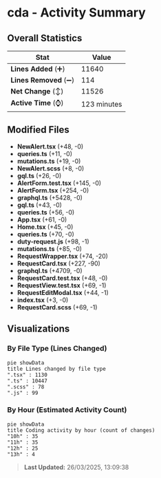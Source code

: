 # cda - Activity Summary 

## Overall Statistics

| Stat                   | Value                                                             |
| ---------------------- | ----------------------------------------------------------------- |
| **Lines Added** (➕)   | 11640                                          |
| **Lines Removed** (➖) | 114                                        |
| **Net Change** (↕)    | 11526                |
| **Active Time** (⌚)   | 123 minutes |


## Modified Files
- **NewAlert.tsx** (+48, -0)
- **queries.ts** (+11, -0)
- **mutations.ts** (+19, -0)
- **NewAlert.scss** (+8, -0)
- **gql.ts** (+26, -0)
- **AlertForm.test.tsx** (+145, -0)
- **AlertForm.tsx** (+254, -0)
- **graphql.ts** (+5428, -0)
- **gql.ts** (+43, -0)
- **queries.ts** (+56, -0)
- **App.tsx** (+61, -0)
- **Home.tsx** (+45, -0)
- **queries.ts** (+70, -0)
- **duty-request.js** (+98, -1)
- **mutations.ts** (+85, -0)
- **RequestWrapper.tsx** (+74, -20)
- **RequestCard.tsx** (+227, -90)
- **graphql.ts** (+4709, -0)
- **RequestCard.test.tsx** (+48, -0)
- **RequestView.test.tsx** (+69, -1)
- **RequestEditModal.tsx** (+44, -1)
- **index.tsx** (+3, -0)
- **RequestCard.scss** (+69, -1)

## Visualizations

### By File Type (Lines Changed)

```mermaid
pie showData
title Lines changed by file type
".tsx" : 1130
".ts" : 10447
".scss" : 78
".js" : 99
```

### By Hour (Estimated Activity Count)

```mermaid
pie showData
title Coding activity by hour (count of changes)
"10h" : 35
"11h" : 35
"12h" : 25
"13h" : 4
```


> **Last Updated:** 26/03/2025, 13:09:38